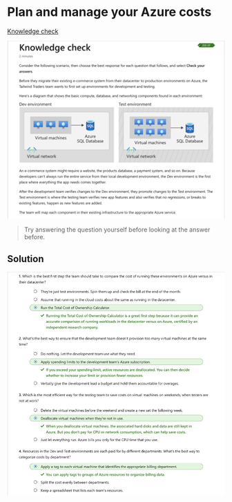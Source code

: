 # Plan and manage your Azure costs 

[Knowledge check](https://learn.microsoft.com/en-gb/training/modules/plan-manage-azure-costs/7-knowledge-check)

![Tailwind Traders ](/azure_fundamentals_path/azure_fundamentals/.image/manage_azure_cost.png)


> Try answering the question yourself before looking at the answer before.
## Solution
![Tailwind Traders ](/azure_fundamentals_path/azure_fundamentals/.image/tailwind_trader_scenario.png)